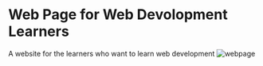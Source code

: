 # Web Page for Web Devolopment Learners
A website for the learners who want to learn web development
![webpage](https://user-images.githubusercontent.com/103522806/177447533-a703a459-11b7-4175-934b-8a96750f4a6a.png)
